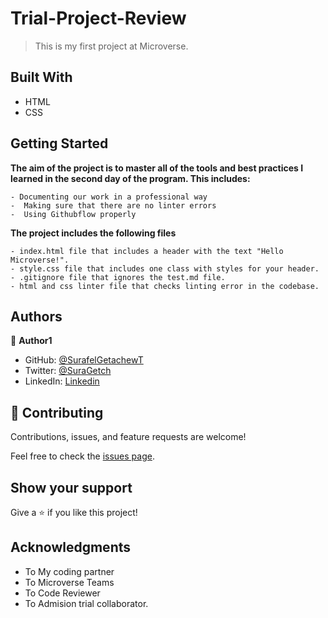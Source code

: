 # Trial-Project-Review

> This is my first project at Microverse.

## Built With

- HTML
- CSS


## Getting Started

**The aim of the project is to master all of the tools and best practices I learned in the second day of the program. This includes:**

    - Documenting our work in a professional way
    -  Making sure that there are no linter errors
    -  Using Githubflow properly

**The project includes the following files**

    - index.html file that includes a header with the text "Hello Microverse!". 
    - style.css file that includes one class with styles for your header.
    - .gitignore file that ignores the test.md file.
    - html and css linter file that checks linting error in the codebase.

## Authors

👤 **Author1**

- GitHub: [@SurafelGetachewT](https://github.com/SurafelGetachewT)
- Twitter: [@SuraGetch](https://twitter.com/SuraGetch)
- LinkedIn:  [Linkedin](https://www.linkedin.com/in/surafel-getachew-80155b187/)

## 🤝 Contributing

Contributions, issues, and feature requests are welcome!

Feel free to check the [issues page](../../issues/).

## Show your support

Give a ⭐️ if you like this project!

## Acknowledgments

- To My coding partner
- To Microverse Teams
- To Code Reviewer
- To Admision trial collaborator.
